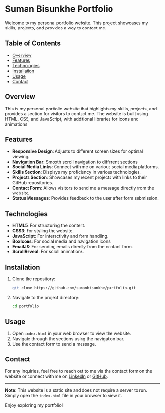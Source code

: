 # Suman Bisunkhe Portfolio

Welcome to my personal portfolio website. This project showcases my skills, projects, and provides a way to contact me.

## Table of Contents

- [Overview](#overview)
- [Features](#features)
- [Technologies](#technologies)
- [Installation](#installation)
- [Usage](#usage)
- [Contact](#contact)

## Overview

This is my personal portfolio website that highlights my skills, projects, and provides a section for visitors to contact me. The website is built using HTML, CSS, and JavaScript, with additional libraries for icons and animations.

## Features

- **Responsive Design**: Adjusts to different screen sizes for optimal viewing.
- **Navigation Bar**: Smooth scroll navigation to different sections.
- **Social Media Links**: Connect with me on various social media platforms.
- **Skills Section**: Displays my proficiency in various technologies.
- **Projects Section**: Showcases my recent projects with links to their GitHub repositories.
- **Contact Form**: Allows visitors to send me a message directly from the website.
- **Status Messages**: Provides feedback to the user after form submission.

## Technologies

- **HTML5**: For structuring the content.
- **CSS3**: For styling the website.
- **JavaScript**: For interactivity and form handling.
- **BoxIcons**: For social media and navigation icons.
- **EmailJS**: For sending emails directly from the contact form.
- **ScrollReveal**: For scroll animations.

## Installation

1. Clone the repository:
   ```bash
   git clone https://github.com/sumanbisunkhe/portfolio.git
   ```
2. Navigate to the project directory:
   ```bash
   cd portfolio
   ```

## Usage

1. Open `index.html` in your web browser to view the website.
2. Navigate through the sections using the navigation bar.
3. Use the contact form to send a message.

## Contact

For any inquiries, feel free to reach out to me via the contact form on the website or connect with me on [LinkedIn](https://www.linkedin.com/in/sumanbisunkhe) or [GitHub](https://github.com/sumanbisunkhe).

---

**Note**: This website is a static site and does not require a server to run. Simply open the `index.html` file in your browser to view it.

Enjoy exploring my portfolio!
